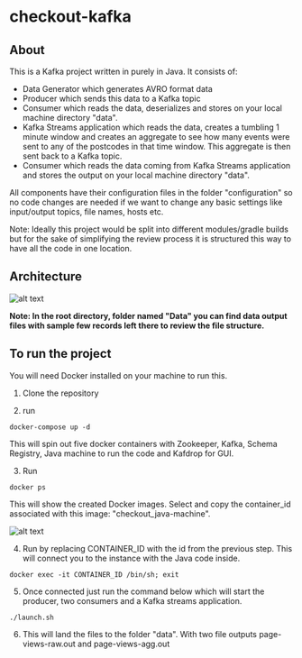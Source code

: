# checkout-kafka

## About

This is a Kafka project written in purely in Java. It consists of: 
* Data Generator which generates AVRO format data
* Producer which sends this data to a Kafka topic
* Consumer which reads the data, deserializes and stores on your local machine directory "data".
* Kafka Streams application which reads the data, creates a tumbling 1 minute window and creates an aggregate to see how many events were sent to any of the postcodes in that time window. This aggregate is then sent back to a Kafka topic.
* Consumer which reads the data coming from Kafka Streams application and stores the output on your local machine directory "data".

All components have their configuration files in the folder "configuration" so no code changes are needed if we want to change any basic settings like input/output topics, file names, hosts etc.

Note: Ideally this project would be split into different modules/gradle builds but for the sake of simplifying the review process it is structured this way to have all the code in one location.

## Architecture

![alt text](https://github.com/mmaaartin/checkout-kafka/blob/main/images/architecture.png "Architecture")

**Note: In the root directory, folder named "Data" you can find data output files with sample few records left there to review the file structure.**

## To run the project

You will need Docker installed on your machine to run this.

1) Clone the repository

2) run

```
docker-compose up -d
```

This will spin out five docker containers with Zookeeper, Kafka, Schema Registry, Java machine to run the code and Kafdrop for GUI.

3) Run
```
docker ps
```
This will show the created Docker images. Select and copy the container_id associated with this image: "checkout_java-machine".

![alt text](https://github.com/mmaaartin/checkout-kafka/blob/main/images/screenshot.png "Screenshot for docker ps")

4) Run by replacing CONTAINER_ID with the id from the previous step. This will connect you to the instance with the Java code inside.

```
docker exec -it CONTAINER_ID /bin/sh; exit
```
5) Once connected just run the command below which will start the producer, two consumers and a Kafka streams application. 

```
./launch.sh
```
6) This will land the files to the folder "data". With two file outputs page-views-raw.out and page-views-agg.out
